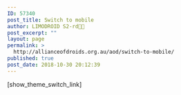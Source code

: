 ```yaml
---
ID: 57340
post_title: Switch to mobile
author: LIMODROID S2-rd🔭🔬
post_excerpt: ""
layout: page
permalink: >
  http://allianceofdroids.org.au/aod/switch-to-mobile/
published: true
post_date: 2018-10-30 20:12:39
---
```

[show_theme_switch_link]